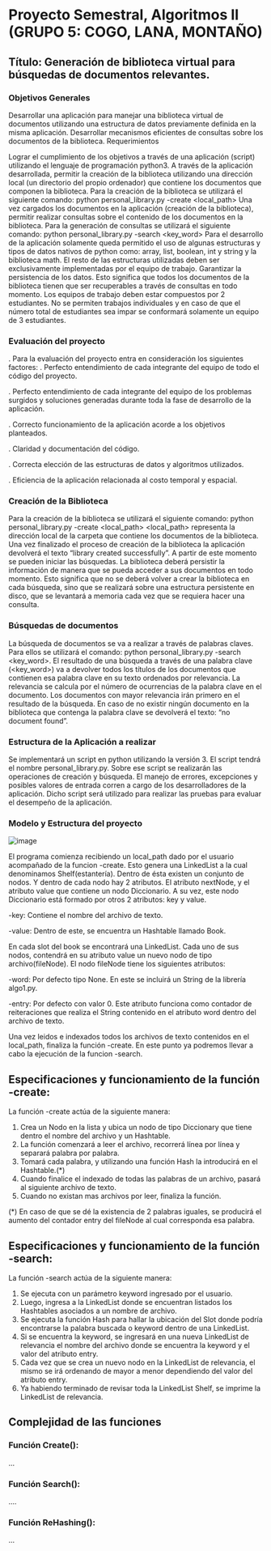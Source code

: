 # Proyecto Semestral, Algoritmos II (GRUPO 5: COGO, LANA, MONTAÑO)


## Título: Generación de biblioteca virtual para búsquedas de documentos relevantes.


### Objetivos Generales

Desarrollar una aplicación para manejar una biblioteca virtual de documentos utilizando una estructura de datos previamente definida en la misma aplicación.
Desarrollar mecanismos eficientes de consultas sobre los documentos de la biblioteca.
Requerimientos

Lograr el cumplimiento de los objetivos a través de una aplicación (script) utilizando el lenguaje de programación python3.
A través de la aplicación desarrollada, permitir la creación de la biblioteca utilizando una dirección local (un directorio del propio ordenador) que contiene los documentos que componen la biblioteca.
Para la creación de la biblioteca se utilizará el siguiente comando: python personal_library.py -create <local_path>
Una vez cargados los documentos en la aplicación (creación de la biblioteca), permitir realizar consultas sobre el contenido de los documentos en la biblioteca.
Para la generación de consultas se utilizará el siguiente comando: python personal_library.py -search <key_word>
Para el desarrollo de la aplicación solamente queda permitido el uso de algunas estructuras y tipos de datos nativos de python como: array, list, boolean, int y string y la biblioteca math. El resto de las estructuras utilizadas deben ser exclusivamente implementadas por el equipo de trabajo.
Garantizar la persistencia de los datos. Esto significa que todos los documentos de la biblioteca tienen que ser recuperables a través de consultas en todo momento.
Los equipos de trabajo deben estar compuestos por 2 estudiantes. No se permiten trabajos individuales y en caso de que el número total de estudiantes sea impar se conformará solamente un equipo de 3 estudiantes. 

### Evaluación del proyecto

. Para la evaluación del proyecto entra en consideración los siguientes factores: 
. Perfecto entendimiento de cada integrante del equipo de todo el código del proyecto.

. Perfecto entendimiento de cada integrante del equipo de los problemas surgidos y soluciones generadas durante toda la fase de desarrollo de la aplicación.

. Correcto funcionamiento de la aplicación acorde a los objetivos planteados. 

. Claridad y documentación del código.

. Correcta elección de las estructuras de datos y algoritmos utilizados.

. Eficiencia de la aplicación relacionada al costo temporal y espacial.

### Creación de la Biblioteca

Para la creación de la biblioteca se utilizará el siguiente comando: python personal_library.py -create <local_path>
<local_path> representa la dirección local de la carpeta que contiene los documentos de la biblioteca.
Una vez finalizado el proceso de creación de la biblioteca la aplicación devolverá el texto “library created successfully”. A partir de este momento se pueden iniciar las búsquedas.
La biblioteca deberá persistir la información de manera que se pueda acceder a sus documentos en todo momento. Esto significa que no se deberá volver a crear la biblioteca en cada búsqueda, sino que se realizará sobre una estructura persistente en disco, que se levantará a memoria cada vez que se requiera hacer una consulta.

### Búsquedas de documentos

La búsqueda de documentos se va a realizar a través de palabras claves. Para ellos se utilizará el comando: python personal_library.py -search <key_word>.
El resultado de una búsqueda a través de una palabra clave (<key_word>) va a devolver todos los títulos de los documentos que contienen esa palabra clave en su texto ordenados por relevancia. 
La relevancia se calcula por el número de ocurrencias de la palabra clave en el documento. Los documentos con mayor relevancia irán primero en el resultado de la búsqueda.
En caso de no existir ningún documento en la biblioteca que contenga la palabra clave se devolverá el texto: “no document found”.

### Estructura de la Aplicación a realizar

Se implementará un script en python utilizando la versión 3. El script tendrá el nombre personal_library.py. Sobre ese script se realizarán las operaciones de creación y búsqueda. El manejo de errores, excepciones y posibles valores de entrada corren a cargo de los desarrolladores de la aplicación. Dicho script será utilizado para realizar las pruebas para evaluar el desempeño de la aplicación.


### Modelo y Estructura del proyecto

![image](https://user-images.githubusercontent.com/53227496/122651019-81a7c280-d10c-11eb-83a1-d605a511f654.png)


El programa comienza recibiendo un local_path dado por el usuario acompañado de la funcion -create. Esto genera una LinkedList a la cual denominamos Shelf(estantería). Dentro de ésta existen un conjunto de nodos. Y dentro de cada nodo hay 2 atributos. El atributo nextNode, y el atributo value que contiene un nodo Diccionario. A su vez, este nodo Diccionario está formado por otros 2 atributos: key y value.
 
 -key: Contiene el nombre del archivo de texto.
 
 -value: Dentro de este, se encuentra un Hashtable llamado Book.
 
 En cada slot del book se encontrará una LinkedList. Cada uno de sus nodos, contendrá en su atributo value un nuevo nodo de tipo archivo(fileNode). 
 El nodo fileNode tiene los siguientes atributos:
 
 -word: Por defecto tipo None. En este se incluirá un String de la librería algo1.py. 
 
 -entry: Por defecto con valor 0. Este atributo funciona como contador de reiteraciones que realiza el String contenido en el atributo word dentro del archivo de texto.
 
 Una vez leidos e indexados todos los archivos de texto contenidos en el local_path, finaliza la función -create. En este punto ya podremos llevar a cabo la ejecución de la funcion -search. 

 
 
 ## Especificaciones y funcionamiento de la función -create:
 
 La función -create actúa de la siguiente manera: 
 1. Crea un Nodo en la lista y ubica un nodo de tipo Diccionary que tiene dentro el nombre del archivo y un Hashtable.
 2. La función comenzará a leer el archivo, recorrerá línea por línea y separará palabra por palabra.
 3. Tomará cada palabra, y utilizando una función Hash la introducirá en el Hashtable.(*)
 4. Cuando finalice el indexado de todas las palabras de un archivo, pasará al siguiente archivo de texto.
 5. Cuando no existan mas archivos por leer, finaliza la función.
 
 (*) En caso de que se dé la existencia de 2 palabras iguales, se producirá el aumento del contador entry del fileNode al cual corresponda esa palabra.
 
 
 ## Especificaciones y funcionamiento de la función -search:
 
 La función -search actúa de la siguiente manera: 
 1. Se ejecuta con un parámetro keyword ingresado por el usuario.
 2. Luego, ingresa a la LinkedList donde se encuentran listados los Hashtables asociados a un nombre de archivo. 
 3. Se ejecuta la función Hash para hallar la ubicación del Slot donde podría encontrarse la palabra buscada o keyword dentro de una LinkedList.
 4. Si se encuentra la keyword, se ingresará en una nueva LinkedList de relevancia el nombre del archivo donde se encuentra la keyword y el valor del atributo entry.
 5. Cada vez que se crea un nuevo nodo en la LinkedList de relevancia, el mismo se irá ordenando de mayor a menor dependiendo del valor del atributo entry.
 6. Ya habiendo terminado de revisar toda la LinkedList Shelf, se imprime la LinkedList de relevancia. 
 

## Complejidad de las funciones

### Función Create(): 

...

### Función Search():

....

### Función ReHashing():

...

